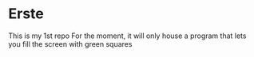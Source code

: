 # Erste
This is my 1st repo 
For the moment, it will only house a program that lets you fill the screen with green squares
